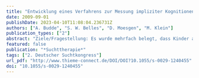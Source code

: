 ```yaml
---
title: "Entwicklung eines Verfahrens zur Messung impliziter Kognitionen bei Kindern aus alkoholbelasteten Familien"
date: 2009-09-01
publishDate: 2023-04-10T11:08:04.236731Z
authors: ["A. Budde", "S. W. Belles", "D. Moesgen", "M. Klein"]
publication_types: ["2"]
abstract: "Ziele/Fragestellung: Es wurde mehrfach belegt, dass Kinder aus Familien mit elterlichem Alkoholismus ein erheblich erhöhtes Risiko für die Entwicklung einer eigenen Suchterkrankung tragen. Ziel war die Entwicklung eines Verfahrens für einen Einblick in die Pathogenese der mutmaßlich zugrundeliegenden Kognitionen.  Methodisches Vorgehen: Eine Literaturrecherche ergab, dass sich implizite Einstellungen zu Alkohol von Kindern aus alkoholbelasteten Familien und Kindern, die ohne elterlichen Alkoholismus aufwachsen, unterscheiden. Als Instrument zur Messung implizierter Kognitionen hat sich der Implizite Assoziationstest (IAT) etabliert. Auf diesen Erkenntnissen aufbauend wurde ein Konzept entwickelt, in dem die kognitive Vulnerabilität für eine Alkoholerkrankung als Präferenz für alkoholrelevante Stimuli im IAT operationalisiert wurde. Ergebnisse Im Rahmen eines von der Generaldirektion Gesundheit & Verbraucher der Europäischen Kommission co-finanzierten Projekts wurde eine Onlinestudie entwickelt, die derzeit in elf europäischen Staaten durchgeführt wird. Im Rahmen dieser Studie werden implizite Assoziationen mit einem Alkohol-IAT bei 12–18-Jährigen gemessen. Dafür wurde für die Domain www.euro-kid.eu ein unipolarer Single-Attribute-IAT als Java-Applet entwickelt. Die Dichotomisierung von Untersuchungs- und Vergleichsgruppe fand mittels der deutschen Version des Screeninginstruments Children and Alcoholics Screening Test in seiner verkürzten Fassung (CAST–6) statt. Zur Untersuchung des Zusammenhangs zwischen impliziten und expliziten Einstellungen wurde ein Fragebogen zu Alkoholwirksamkeitserwartungen analog zu den im IAT verwendeten Attributen entworfen.  Schlussfolgerung: Das vorgestellte Konzept stellt die Grundlage dar für eine erstmalig durchgeführte internationale Querschnittsstudie in der Untersuchungspopulation, mit der der Einfluss elterlichen Problemtrinkens auf implizite und explizite Kognitionen zu alkoholrelevanten Stimuli gemessen wird."
featured: false
publication: "*Suchttherapie*"
tags: ["2. Deutscher Suchtkongress"]
url_pdf: "http://www.thieme-connect.de/DOI/DOI?10.1055/s-0029-1240455"
doi: "10.1055/s-0029-1240455"
---
```


